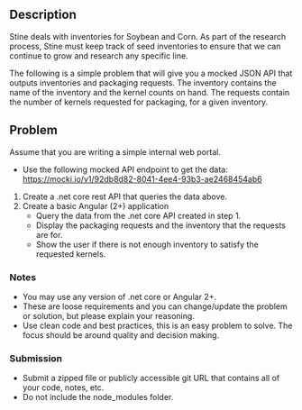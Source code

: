## Description
Stine deals with inventories for Soybean and Corn. As part of the research process, Stine must keep track of seed inventories to ensure that we can continue to grow and research any specific line.

The following is a simple problem that will give you a mocked JSON API that outputs inventories and packaging requests. The inventory contains the name of the inventory and the kernel counts on hand. The requests contain the number of kernels requested for packaging, for a given inventory.


## Problem
Assume that you are writing a simple internal web portal. 
* Use the following mocked API endpoint to get the data: https://mocki.io/v1/92db8d82-8041-4ee4-93b3-ae2468454ab6

1. Create a .net core rest API that queries the data above.
2. Create a basic Angular (2+) application
    * Query the data from the .net core API created in step 1.
    * Display the packaging requests and the inventory that the requests are for.
    * Show the user if there is not enough inventory to satisfy the requested kernels.


### Notes
* You may use any version of .net core or Angular 2+.
* These are loose requirements and you can change/update the problem or solution, but please explain your reasoning.
* Use clean code and best practices, this is an easy problem to solve. The focus should be around quality and decision making.

### Submission
* Submit a zipped file or publicly accessible git URL that contains all of your code, notes, etc.
* Do not include the node_modules folder.
